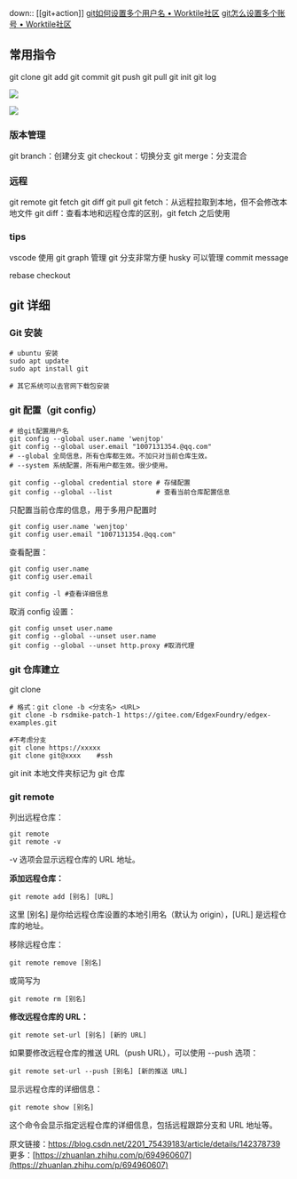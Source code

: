 down:: [[git+action]]
[git如何设置多个用户名 • Worktile社区](https://worktile.com/kb/ask/221132.html)
[git怎么设置多个账号 • Worktile社区](https://worktile.com/kb/ask/237505.html)

## 常用指令
git clone git add git commit git push git pull git init git log

![](https://raw.githubusercontent.com/acdefg/cdn/main/obsidian/202410311628284.png?token=ALRC6IUMHYMCRMMKSIGBROLHEM75W)

![](https://raw.githubusercontent.com/acdefg/cdn/main/obsidian/202410311649724.png?token=ALRC6IWP54ZYMPMRNQPLR4LHENCO4)

### 版本管理
git branch：创建分支
git checkout：切换分支
git merge：分支混合

### 远程
git remote git fetch git diff git pull
git fetch：从远程拉取到本地，但不会修改本地文件
git diff：查看本地和远程仓库的区别，git fetch 之后使用

### tips
vscode 使用 git graph 管理 git 分支非常方便
husky 可以管理 commit message

rebase checkout

## git 详细

### Git 安装

```text
# ubuntu 安装
sudo apt update
sudo apt install git

# 其它系统可以去官网下载包安装
```

### git 配置（git config）

```text
# 给git配置用户名
git config --global user.name 'wenjtop'
git config --global user.email "1007131354.@qq.com" 
# --global 全局信息，所有仓库都生效。不加只对当前仓库生效。
# --system 系统配置，所有用户都生效。很少使用。

git config --global credential store # 存储配置
git config --global --list           # 查看当前仓库配置信息
```

只配置当前仓库的信息，用于多用户配置时
```
git config user.name 'wenjtop'
git config user.email "1007131354.@qq.com"
```

查看配置：
```
git config user.name
git config user.email

git config -l #查看详细信息
```

取消 config 设置：
```
git config unset user.name
git config --global --unset user.name
git config --global --unset http.proxy #取消代理
```

### git 仓库建立
git clone
```
# 格式：git clone -b <分支名> <URL>
git clone -b rsdmike-patch-1 https://gitee.com/EdgexFoundry/edgex-examples.git

#不考虑分支
git clone https://xxxxx
git clone git@xxxx    #ssh
```

git init 本地文件夹标记为 git 仓库

### git remote
列出远程仓库：
```
git remote
git remote -v
```
-v 选项会显示远程仓库的 URL 地址。

**添加远程仓库：**
```
git remote add [别名] [URL]
```
这里 [别名] 是你给远程仓库设置的本地引用名（默认为 origin），[URL] 是远程仓库的地址。

移除远程仓库：
```
git remote remove [别名]
```
或简写为
```
git remote rm [别名]
```

**修改远程仓库的 URL：**
```
git remote set-url [别名] [新的 URL]
```
如果要修改远程仓库的推送 URL（push URL），可以使用 --push 选项：
```
git remote set-url --push [别名] [新的推送 URL]
```

显示远程仓库的详细信息：
```
git remote show [别名]
```
这个命令会显示指定远程仓库的详细信息，包括远程跟踪分支和 URL 地址等。
  
原文链接：https://blog.csdn.net/2201_75439183/article/details/142378739
更多：[https://zhuanlan.zhihu.com/p/694960607](https://zhuanlan.zhihu.com/p/694960607)

